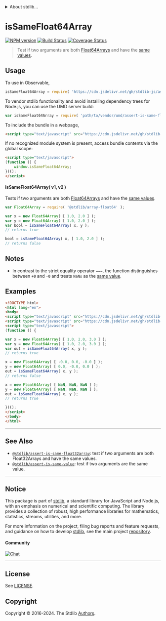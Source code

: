 <!--

@license Apache-2.0

Copyright (c) 2024 The Stdlib Authors.

Licensed under the Apache License, Version 2.0 (the "License");
you may not use this file except in compliance with the License.
You may obtain a copy of the License at

   http://www.apache.org/licenses/LICENSE-2.0

Unless required by applicable law or agreed to in writing, software
distributed under the License is distributed on an "AS IS" BASIS,
WITHOUT WARRANTIES OR CONDITIONS OF ANY KIND, either express or implied.
See the License for the specific language governing permissions and
limitations under the License.

-->


<details>
  <summary>
    About stdlib...
  </summary>
  <p>We believe in a future in which the web is a preferred environment for numerical computation. To help realize this future, we've built stdlib. stdlib is a standard library, with an emphasis on numerical and scientific computation, written in JavaScript (and C) for execution in browsers and in Node.js.</p>
  <p>The library is fully decomposable, being architected in such a way that you can swap out and mix and match APIs and functionality to cater to your exact preferences and use cases.</p>
  <p>When you use stdlib, you can be absolutely certain that you are using the most thorough, rigorous, well-written, studied, documented, tested, measured, and high-quality code out there.</p>
  <p>To join us in bringing numerical computing to the web, get started by checking us out on <a href="https://github.com/stdlib-js/stdlib">GitHub</a>, and please consider <a href="https://opencollective.com/stdlib">financially supporting stdlib</a>. We greatly appreciate your continued support!</p>
</details>

# isSameFloat64Array

[![NPM version][npm-image]][npm-url] [![Build Status][test-image]][test-url] [![Coverage Status][coverage-image]][coverage-url] <!-- [![dependencies][dependencies-image]][dependencies-url] -->

> Test if two arguments are both [Float64Arrays][@stdlib/array/float64] and have the [same values][@stdlib/assert/is-same-value].



<section class="usage">

## Usage

To use in Observable,

```javascript
isSameFloat64Array = require( 'https://cdn.jsdelivr.net/gh/stdlib-js/assert-is-same-float64array@v0.2.0-umd/browser.js' )
```

To vendor stdlib functionality and avoid installing dependency trees for Node.js, you can use the UMD server build:

```javascript
var isSameFloat64Array = require( 'path/to/vendor/umd/assert-is-same-float64array/index.js' )
```

To include the bundle in a webpage,

```html
<script type="text/javascript" src="https://cdn.jsdelivr.net/gh/stdlib-js/assert-is-same-float64array@v0.2.0-umd/browser.js"></script>
```

If no recognized module system is present, access bundle contents via the global scope:

```html
<script type="text/javascript">
(function () {
    window.isSameFloat64Array;
})();
</script>
```

#### isSameFloat64Array( v1, v2 )

Tests if two arguments are both [Float64Arrays][@stdlib/array/float64] and have the [same values][@stdlib/assert/is-same-value].

```javascript
var Float64Array = require( '@stdlib/array-float64' );

var x = new Float64Array( [ 1.0, 2.0 ] );
var y = new Float64Array( [ 1.0, 2.0 ] );
var bool = isSameFloat64Array( x, y );
// returns true

bool = isSameFloat64Array( x, [ 1.0, 2.0 ] );
// returns false
```

</section>

<!-- /.usage -->

<section class="notes">

## Notes

-   In contrast to the strict equality operator `===`, the function distinguishes between `+0` and `-0` and treats `NaNs` as the [same value][@stdlib/assert/is-same-value].

</section>

<!-- /.notes -->

<section class="examples">

## Examples

<!-- eslint no-undef: "error" -->

```html
<!DOCTYPE html>
<html lang="en">
<body>
<script type="text/javascript" src="https://cdn.jsdelivr.net/gh/stdlib-js/array-float64@umd/browser.js"></script>
<script type="text/javascript" src="https://cdn.jsdelivr.net/gh/stdlib-js/assert-is-same-float64array@v0.2.0-umd/browser.js"></script>
<script type="text/javascript">
(function () {

var x = new Float64Array( [ 1.0, 2.0, 3.0 ] );
var y = new Float64Array( [ 1.0, 2.0, 3.0 ] );
var out = isSameFloat64Array( x, y );
// returns true

x = new Float64Array( [ -0.0, 0.0, -0.0 ] );
y = new Float64Array( [ 0.0, -0.0, 0.0 ] );
out = isSameFloat64Array( x, y );
// returns false

x = new Float64Array( [ NaN, NaN, NaN ] );
y = new Float64Array( [ NaN, NaN, NaN ] );
out = isSameFloat64Array( x, y );
// returns true

})();
</script>
</body>
</html>
```

</section>

<!-- /.examples -->

<!-- Section for related `stdlib` packages. Do not manually edit this section, as it is automatically populated. -->

<section class="related">

* * *

## See Also

-   <span class="package-name">[`@stdlib/assert-is-same-float32array`][@stdlib/assert/is-same-float32array]</span><span class="delimiter">: </span><span class="description">test if two arguments are both Float32Arrays and have the same values.</span>
-   <span class="package-name">[`@stdlib/assert-is-same-value`][@stdlib/assert/is-same-value]</span><span class="delimiter">: </span><span class="description">test if two arguments are the same value.</span>

</section>

<!-- /.related -->

<!-- Section for all links. Make sure to keep an empty line after the `section` element and another before the `/section` close. -->


<section class="main-repo" >

* * *

## Notice

This package is part of [stdlib][stdlib], a standard library for JavaScript and Node.js, with an emphasis on numerical and scientific computing. The library provides a collection of robust, high performance libraries for mathematics, statistics, streams, utilities, and more.

For more information on the project, filing bug reports and feature requests, and guidance on how to develop [stdlib][stdlib], see the main project [repository][stdlib].

#### Community

[![Chat][chat-image]][chat-url]

---

## License

See [LICENSE][stdlib-license].


## Copyright

Copyright &copy; 2016-2024. The Stdlib [Authors][stdlib-authors].

</section>

<!-- /.stdlib -->

<!-- Section for all links. Make sure to keep an empty line after the `section` element and another before the `/section` close. -->

<section class="links">

[npm-image]: http://img.shields.io/npm/v/@stdlib/assert-is-same-float64array.svg
[npm-url]: https://npmjs.org/package/@stdlib/assert-is-same-float64array

[test-image]: https://github.com/stdlib-js/assert-is-same-float64array/actions/workflows/test.yml/badge.svg?branch=v0.2.0
[test-url]: https://github.com/stdlib-js/assert-is-same-float64array/actions/workflows/test.yml?query=branch:v0.2.0

[coverage-image]: https://img.shields.io/codecov/c/github/stdlib-js/assert-is-same-float64array/main.svg
[coverage-url]: https://codecov.io/github/stdlib-js/assert-is-same-float64array?branch=main

<!--

[dependencies-image]: https://img.shields.io/david/stdlib-js/assert-is-same-float64array.svg
[dependencies-url]: https://david-dm.org/stdlib-js/assert-is-same-float64array/main

-->

[chat-image]: https://img.shields.io/gitter/room/stdlib-js/stdlib.svg
[chat-url]: https://app.gitter.im/#/room/#stdlib-js_stdlib:gitter.im

[stdlib]: https://github.com/stdlib-js/stdlib

[stdlib-authors]: https://github.com/stdlib-js/stdlib/graphs/contributors

[umd]: https://github.com/umdjs/umd
[es-module]: https://developer.mozilla.org/en-US/docs/Web/JavaScript/Guide/Modules

[deno-url]: https://github.com/stdlib-js/assert-is-same-float64array/tree/deno
[deno-readme]: https://github.com/stdlib-js/assert-is-same-float64array/blob/deno/README.md
[umd-url]: https://github.com/stdlib-js/assert-is-same-float64array/tree/umd
[umd-readme]: https://github.com/stdlib-js/assert-is-same-float64array/blob/umd/README.md
[esm-url]: https://github.com/stdlib-js/assert-is-same-float64array/tree/esm
[esm-readme]: https://github.com/stdlib-js/assert-is-same-float64array/blob/esm/README.md
[branches-url]: https://github.com/stdlib-js/assert-is-same-float64array/blob/main/branches.md

[stdlib-license]: https://raw.githubusercontent.com/stdlib-js/assert-is-same-float64array/main/LICENSE

[@stdlib/array/float64]: https://github.com/stdlib-js/array-float64/tree/umd

[@stdlib/assert/is-same-value]: https://github.com/stdlib-js/assert-is-same-value/tree/umd

<!-- <related-links> -->

[@stdlib/assert/is-same-float32array]: https://github.com/stdlib-js/assert-is-same-float32array/tree/umd

<!-- </related-links> -->

</section>

<!-- /.links -->
